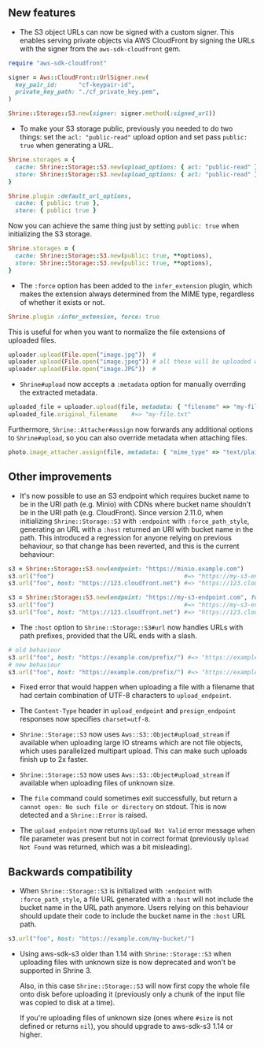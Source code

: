 ## New features

* The S3 object URLs can now be signed with a custom signer. This enables
  serving private objects via AWS CloudFront by signing the URLs with the
  signer from the `aws-sdk-cloudfront` gem.

```rb
require "aws-sdk-cloudfront"

signer = Aws::CloudFront::UrlSigner.new(
  key_pair_id:      "cf-keypair-id",
  private_key_path: "./cf_private_key.pem",
)

Shrine::Storage::S3.new(signer: signer.method(:signed_url))
```

* To make your S3 storage public, previously you needed to do two things: set
  the `acl: "public-read"` upload option and set pass `public: true` when
  generating a URL.

```rb
Shrine.storages = {
  cache: Shrine::Storage::S3.new(upload_options: { acl: "public-read" }, **options),
  store: Shrine::Storage::S3.new(upload_options: { acl: "public-read" }, **options),
}

Shrine.plugin :default_url_options,
  cache: { public: true },
  store: { public: true }
```

  Now you can achieve the same thing just by setting `public: true` when
  initializing the S3 storage.

```rb
Shrine.storages = {
  cache: Shrine::Storage::S3.new(public: true, **options),
  store: Shrine::Storage::S3.new(public: true, **options),
}
```

* The `:force` option has been added to the `infer_extension` plugin, which
  makes the extension always determined from the MIME type, regardless of
  whether it exists or not.

```rb
Shrine.plugin :infer_extension, force: true
```

  This is useful for when you want to normalize the file extensions of uploaded
  files.

```rb
uploader.upload(File.open("image.jpg"))  #
uploader.upload(File.open("image.jpeg")) # all these will be uploaded with a .jpeg extension
uploader.upload(File.open("image.JPG"))  #
```

* `Shrine#upload` now accepts a `:metadata` option for manually overrding the
  extracted metadata.

```rb
uploaded_file = uploader.upload(file, metadata: { "filename" => "my-file.txt" })
uploaded_file.original_filename    #=> "my-file.txt"
```

  Furthermore, `Shrine::Attacher#assign` now forwards any additional options to
  `Shrine#upload`, so you can also override metadata when attaching files.

```rb
photo.image_attacher.assign(file, metadata: { "mime_type" => "text/plain" })
```

## Other improvements

* It's now possible to use an S3 endpoint which requires bucket name to be in
  the URI path (e.g. Minio) with CDNs where bucket name shouldn't be in the URI
  path (e.g. CloudFront). Since version 2.11.0, when initializing
  `Shrine::Storage::S3` with `:endpoint` with `:force_path_style`, generating
  an URL with a `:host` returned an URI with bucket name in the path. This
  introduced a regression for anyone relying on previous behaviour, so that
  change has been reverted, and this is the current behaviour:

```rb
s3 = Shrine::Storage::S3.new(endpoint: "https://minio.example.com")
s3.url("foo")                                     #=> "https://my-s3-endpoint.com/foo"
s3.url("foo", host: "https://123.cloudfront.net") #=> "https://123.cloudfront.net/foo"

s3 = Shrine::Storage::S3.new(endpoint: "https://my-s3-endpoint.com", force_path_style: true, **options)
s3.url("foo")                                     #=> "https://my-s3-endpoint.com/my-bucket/foo"
s3.url("foo", host: "https://123.cloudfront.net") #=> "https://123.cloudfront.net/foo"
```

* The `:host` option to `Shrine::Storage::S3#url` now handles URLs with
  path prefixes, provided that the URL ends with a slash.

```rb
# old behaviour
s3.url("foo", host: "https://example.com/prefix/") #=> "https://example.com/foo"
# new behaviour
s3.url("foo", host: "https://example.com/prefix/") #=> "https://example.com/prefix/foo"
```

* Fixed error that would happen when uploading a file with a filename that had
  certain combination of UTF-8 characters to `upload_endpoint`.

* The `Content-Type` header in `upload_endpoint` and `presign_endpoint`
  responses now specifies `charset=utf-8`.

* `Shrine::Storage::S3` now uses `Aws::S3::Object#upload_stream` if available
  when uploading large IO streams which are not file objects, which uses
  parallelized multipart upload. This can make such uploads finish up to 2x
  faster.

* `Shrine::Storage::S3` now uses `Aws::S3::Object#upload_stream` if available
  when uploading files of unknown size.

* The `file` command could sometimes exit successfully, but return a `cannot
  open: No such file or directory` on stdout. This is now detected and a
  `Shrine::Error` is raised.

* The `upload_endpoint` now returns `Upload Not Valid` error message when file
  parameter was present but not in correct format (previously `Upload Not
  Found` was returned, which was a bit misleading).

## Backwards compatibility

* When `Shrine::Storage::S3` is initialized with `:endpoint` with
  `:force_path_style`, a file URL generated with a `:host` will not include the
  bucket name in the URL path anymore. Users relying on this behaviour should
  update their code to include the bucket name in the `:host` URL path.

```rb
s3.url("foo", host: "https://example.com/my-bucket/")
```

* Using aws-sdk-s3 older than 1.14 with `Shrine::Storage::S3` when uploading
  files with unknown size is now deprecated and won't be supported in Shrine 3.

  Also, in this case `Shrine::Storage::S3` will now first copy the whole file
  onto disk before uploading it (previously only a chunk of the input file was
  copied to disk at a time).

  If you're uploading files of unknown size (ones where `#size` is not defined
  or returns `nil`), you should upgrade to aws-sdk-s3 1.14 or higher.

